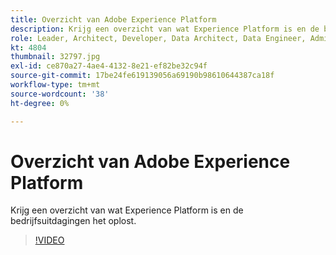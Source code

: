 ```yaml
---
title: Overzicht van Adobe Experience Platform
description: Krijg een overzicht van wat Experience Platform is en de bedrijfsuitdagingen het oplost.
role: Leader, Architect, Developer, Data Architect, Data Engineer, Admin, User
kt: 4804
thumbnail: 32797.jpg
exl-id: ce870a27-4ae4-4132-8e21-ef82be32c94f
source-git-commit: 17be24fe619139056a69190b98610644387ca18f
workflow-type: tm+mt
source-wordcount: '38'
ht-degree: 0%

---
```


# Overzicht van Adobe Experience Platform

Krijg een overzicht van wat Experience Platform is en de bedrijfsuitdagingen het oplost.

>[!VIDEO](https://video.tv.adobe.com/v/32797?quality=12&learn=on)


